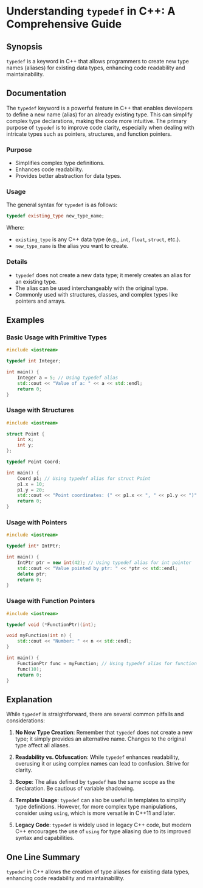 <!--
Meta Description: # Understanding `typedef` in C++: A Comprehensive Guide ## Synopsis `typedef` is a keyword in C++ that allows programmers to create new type names (al...
Meta Keywords: typedef, type, int, alias, using
-->

# Understanding `typedef` in C++: A Comprehensive Guide

## Synopsis
`typedef` is a keyword in C++ that allows programmers to create new type names (aliases) for existing data types, enhancing code readability and maintainability.

## Documentation
The `typedef` keyword is a powerful feature in C++ that enables developers to define a new name (alias) for an already existing type. This can simplify complex type declarations, making the code more intuitive. The primary purpose of `typedef` is to improve code clarity, especially when dealing with intricate types such as pointers, structures, and function pointers.

### Purpose
- Simplifies complex type definitions.
- Enhances code readability.
- Provides better abstraction for data types.

### Usage
The general syntax for `typedef` is as follows:

```cpp
typedef existing_type new_type_name;
```

Where:
- `existing_type` is any C++ data type (e.g., `int`, `float`, `struct`, etc.).
- `new_type_name` is the alias you want to create.

### Details
- `typedef` does not create a new data type; it merely creates an alias for an existing type.
- The alias can be used interchangeably with the original type.
- Commonly used with structures, classes, and complex types like pointers and arrays.

## Examples

### Basic Usage with Primitive Types
```cpp
#include <iostream>

typedef int Integer;

int main() {
    Integer a = 5; // Using typedef alias
    std::cout << "Value of a: " << a << std::endl;
    return 0;
}
```

### Usage with Structures
```cpp
#include <iostream>

struct Point {
    int x;
    int y;
};

typedef Point Coord;

int main() {
    Coord p1; // Using typedef alias for struct Point
    p1.x = 10;
    p1.y = 20;
    std::cout << "Point coordinates: (" << p1.x << ", " << p1.y << ")" << std::endl;
    return 0;
}
```

### Usage with Pointers
```cpp
#include <iostream>

typedef int* IntPtr;

int main() {
    IntPtr ptr = new int(42); // Using typedef alias for int pointer
    std::cout << "Value pointed by ptr: " << *ptr << std::endl;
    delete ptr;
    return 0;
}
```

### Usage with Function Pointers
```cpp
#include <iostream>

typedef void (*FunctionPtr)(int);

void myFunction(int n) {
    std::cout << "Number: " << n << std::endl;
}

int main() {
    FunctionPtr func = myFunction; // Using typedef alias for function pointer
    func(10);
    return 0;
}
```

## Explanation
While `typedef` is straightforward, there are several common pitfalls and considerations:

1. **No New Type Creation**: Remember that `typedef` does not create a new type; it simply provides an alternative name. Changes to the original type affect all aliases.
  
2. **Readability vs. Obfuscation**: While `typedef` enhances readability, overusing it or using complex names can lead to confusion. Strive for clarity.

3. **Scope**: The alias defined by `typedef` has the same scope as the declaration. Be cautious of variable shadowing.

4. **Template Usage**: `typedef` can also be useful in templates to simplify type definitions. However, for more complex type manipulations, consider using `using`, which is more versatile in C++11 and later.

5. **Legacy Code**: `typedef` is widely used in legacy C++ code, but modern C++ encourages the use of `using` for type aliasing due to its improved syntax and capabilities.

## One Line Summary
`typedef` in C++ allows the creation of type aliases for existing data types, enhancing code readability and maintainability.